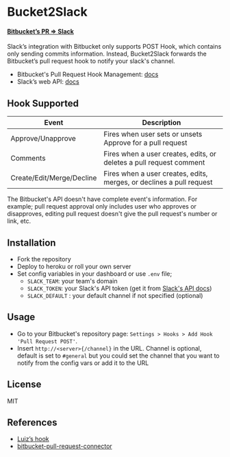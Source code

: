 # Bucket2Slack
#### [Bitbucket’s PR => Slack](https://github.com/ixnixnixn/bucket2slack)

Slack’s integration with Bitbucket only supports POST Hook, which contains only sending commits information. Instead, Bucket2Slack forwards the Bitbucket’s pull request hook to notify your slack's channel.

- Bitbucket's Pull Request Hook Management: [docs](https://confluence.atlassian.com/display/BITBUCKET/Pull+Request+POST+hook+management)
- Slack’s web API: [docs](https://api.slack.com/web)

## Hook Supported

| Event                     | Description |
| ------------------------- | ----------- |
| Approve/Unapprove         | Fires when user sets or unsets Approve for a pull request |
| Comments                  | Fires when a user creates, edits, or deletes a pull request comment |
| Create/Edit/Merge/Decline | Fires when a user creates, edits, merges, or declines a pull request |

The Bitbucket's API doesn't have complete event's information. For example; pull request approval only includes user who approves or disapproves, editing pull request doesn't give the pull request's number or link, etc.

## Installation

- Fork the repository
- Deploy to heroku or roll your own server
- Set config variables in your dashboard or use `.env` file;
  - `SLACK_TEAM`: your team's domain
  - `SLACK_TOKEN`: your Slack's API token (get it from [Slack's API docs](https://api.slack.com/web))
  - `SLACK_DEFAULT` : your default channel if not specified (optional)

## Usage

- Go to your Bitbucket's repository page: `Settings > Hooks > Add Hook 'Pull Request POST'`.
- Insert `http://<server>{/channel}` in the URL. Channel is optional, default is set to `#general` but you could set the channel that you want to notify from the config vars or add it to the URL

## License

MIT

## References
- [Luiz’s hook](https://github.com/lfilho/bitbucket-slack-pr-hook)
- [bitbucket-pull-request-connector](https://github.com/kfr2/bitbucket-pull-request-connector)
